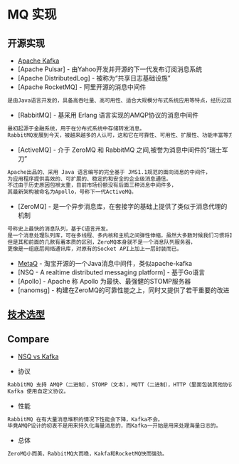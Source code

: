 # MQ 实现

## 开源实现
* [Apache Kafka](../kafka/README.md)
* [Apache Pulsar] - 由Yahoo开发并开源的下一代发布订阅消息系统
* [Apache DistributedLog] - 被称为“共享日志基础设施”
* [Apache RocketMQ] - 阿里开源的消息中间件
```md
是由Java语言开发的，具备高吞吐量、高可用性、适合大规模分布式系统应用等特点，经历过双11的洗礼，实力不容小觑。
```
* [RabbitMQ] - 基采用 Erlang 语言实现的AMQP协议的消息中间件
```md
最初起源于金融系统，用于在分布式系统中存储转发消息。
RabbitMQ发展到今天，被越来越多的人认可，这和它在可靠性、可用性、扩展性、功能丰富等方面的卓越表现是分不开的。
```
* [ActiveMQ] - 介于 ZeroMQ 和 RabbitMQ 之间,被誉为消息中间件的“瑞士军刀”
```md
Apache出品的、采用 Java 语言编写的完全基于 JMS1.1规范的面向消息的中间件，
为应用程序提供高效的、可扩展的、稳定的和安全的企业级消息通信。
不过由于历史原因包袱太重，目前市场份额没有后面三种消息中间件多，
其最新架构被命名为Apollo，号称下一代ActiveMQ。
```
* [ZeroMQ] - 是一个异步消息库，在套接字的基础上提供了类似于消息代理的机制
```md
号称史上最快的消息队列，基于C语言开发。
是一个消息处理队列库，可在多线程、多内核和主机之间弹性伸缩，虽然大多数时候我们习惯将其归入消息队列家族之中，
但是其和前面的几款有着本质的区别，ZeroMQ本身就不是一个消息队列服务器，
更像是一组底层网络通讯库，对原有的Socket API上加上一层封装而已。
```
* [MetaQ](https://github.com/killme2008/Metamorphosis) - 淘宝开源的一个Java消息中间件，类似apache-kafka
* [NSQ - A realtime distributed messaging platform] - 基于Go语言
* [Apollo] - Apache 称 Apollo 为最快、最强健的STOMP服务器
* [nanomsg] - 构建在ZeroMQ的可靠性能之上，同时又提供了若干重要的改进

## [技术选型](choice.md)

## Compare
* [NSQ vs Kafka](http://bridgeforyou.cn/2018/10/02/Nsq-5-Nsq-vs-Kafka/)

* 协议
```md
RabbitMQ 支持 AMQP（二进制），STOMP（文本），MQTT（二进制），HTTP（里面包装其他协议）等协议。
Kafka 使用自定义协议。
```
* 性能
```md
RabbitMQ 在有大量消息堆积的情况下性能会下降，Kafka不会。
毕竟AMQP设计的初衷不是用来持久化海量消息的，而Kafka一开始是用来处理海量日志的。
```
* 总体
```md
ZeroMQ小而美，RabbitMQ大而稳，Kakfa和RocketMQ快而强劲。
```